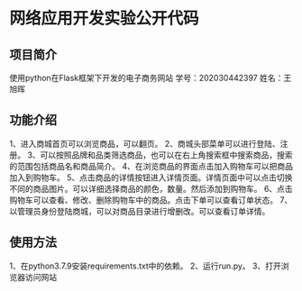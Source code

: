 # 网络应用开发实验公开代码
## 项目简介
使用python在Flask框架下开发的电子商务网站
学号：202030442397 
姓名：王旭晖

## 功能介绍
1、进入商城首页可以浏览商品，可以翻页。
2、商城头部菜单可以进行登陆、注册。
3、可以按照品牌和品类筛选商品，也可以在右上角搜索框中搜索商品，搜索的范围包括商品名和商品简介。
4、在浏览商品的界面点击加入购物车可以把商品加入到购物车。
5、点击商品的详情按钮进入详情页面。详情页面中可以点击切换不同的商品图片。可以详细选择商品的颜色，数量。然后添加到购物车。
6、点击购物车可以查看、修改、删除购物车中的商品。点击下单可以查看订单状态。
7、以管理员身份登陆商城，可以对商品目录进行增删改。可以查看订单详情。

## 使用方法
1、在python3.7.9安装requirements.txt中的依赖。
2、运行run.py。
3、打开浏览器访问网站
